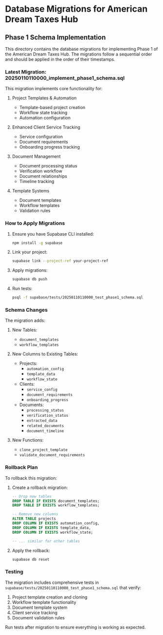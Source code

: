 # Database Migrations for American Dream Taxes Hub

## Phase 1 Schema Implementation

This directory contains the database migrations for implementing Phase 1 of the American Dream Taxes Hub. The migrations follow a sequential order and should be applied in the order of their timestamps.

### Latest Migration: 20250110110000_implement_phase1_schema.sql

This migration implements core functionality for:

1. Project Templates & Automation

   - Template-based project creation
   - Workflow state tracking
   - Automation configuration

2. Enhanced Client Service Tracking

   - Service configuration
   - Document requirements
   - Onboarding progress tracking

3. Document Management

   - Document processing status
   - Verification workflow
   - Document relationships
   - Timeline tracking

4. Template Systems
   - Document templates
   - Workflow templates
   - Validation rules

### How to Apply Migrations

1. Ensure you have Supabase CLI installed:

   ```bash
   npm install -g supabase
   ```

2. Link your project:

   ```bash
   supabase link --project-ref your-project-ref
   ```

3. Apply migrations:

   ```bash
   supabase db push
   ```

4. Run tests:
   ```bash
   psql -f supabase/tests/20250110110000_test_phase1_schema.sql
   ```

### Schema Changes

The migration adds:

1. New Tables:

   - `document_templates`
   - `workflow_templates`

2. New Columns to Existing Tables:

   - Projects:
     - `automation_config`
     - `template_data`
     - `workflow_state`
   - Clients:
     - `service_config`
     - `document_requirements`
     - `onboarding_progress`
   - Documents:
     - `processing_status`
     - `verification_status`
     - `extracted_data`
     - `related_documents`
     - `document_timeline`

3. New Functions:
   - `clone_project_template`
   - `validate_document_requirements`

### Rollback Plan

To rollback this migration:

1. Create a rollback migration:

   ```sql
   -- Drop new tables
   DROP TABLE IF EXISTS document_templates;
   DROP TABLE IF EXISTS workflow_templates;

   -- Remove new columns
   ALTER TABLE projects
   DROP COLUMN IF EXISTS automation_config,
   DROP COLUMN IF EXISTS template_data,
   DROP COLUMN IF EXISTS workflow_state;

   -- ... similar for other tables
   ```

2. Apply the rollback:
   ```bash
   supabase db reset
   ```

### Testing

The migration includes comprehensive tests in `supabase/tests/20250110110000_test_phase1_schema.sql` that verify:

1. Project template creation and cloning
2. Workflow template functionality
3. Document template system
4. Client service tracking
5. Document validation rules

Run tests after migration to ensure everything is working as expected.
